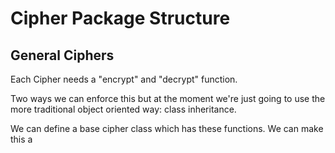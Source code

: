 # Cipher Package Structure

## General Ciphers

Each Cipher needs a "encrypt" and "decrypt" function. 

Two ways we can enforce this but at the moment we're just going to use the more traditional object oriented way: class inheritance.

We can define a base cipher class which has these functions. We can make this a